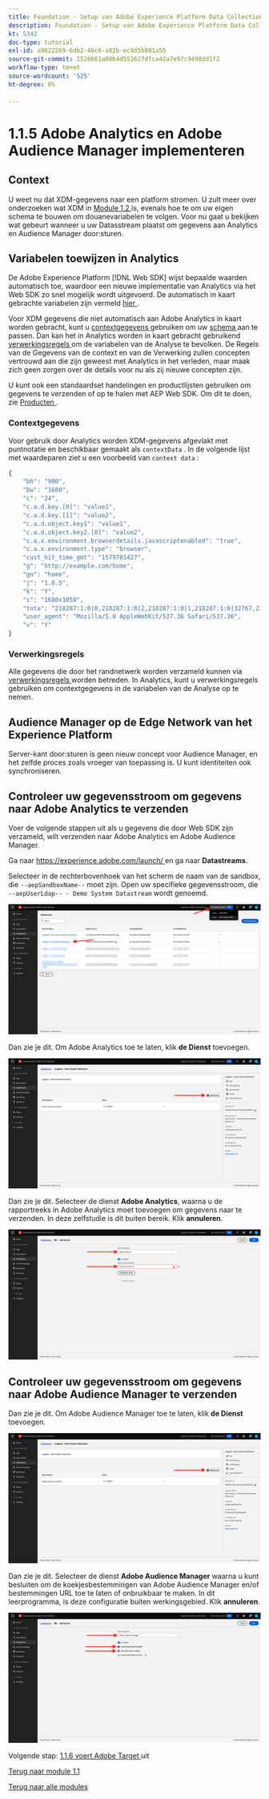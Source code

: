 ```yaml
---
title: Foundation - Setup van Adobe Experience Platform Data Collection en de Web SDK-extensie - Adobe Analytics en Adobe Audience Manager implementeren
description: Foundation - Setup van Adobe Experience Platform Data Collection en de Web SDK-extensie - Adobe Analytics en Adobe Audience Manager implementeren
kt: 5342
doc-type: tutorial
exl-id: a9022269-6db2-46c6-a82b-ec8d5b881a55
source-git-commit: 1526661a80b4d551627dfca42a7e97c9498dd1f2
workflow-type: tm+mt
source-wordcount: '525'
ht-degree: 0%

---
```


# 1.1.5 Adobe Analytics en Adobe Audience Manager implementeren

## Context

U weet nu dat XDM-gegevens naar een platform stromen. U zult meer over onderzoeken wat XDM in [ Module 1.2 ](./../module1.2/data-ingestion.md) is, evenals hoe te om uw eigen schema te bouwen om douanevariabelen te volgen. Voor nu gaat u bekijken wat gebeurt wanneer u uw Datasstream plaatst om gegevens aan Analytics en Audience Manager door:sturen.

## Variabelen toewijzen in Analytics

De Adobe Experience Platform [!DNL Web SDK] wijst bepaalde waarden automatisch toe, waardoor een nieuwe implementatie van Analytics via het Web SDK zo snel mogelijk wordt uitgevoerd. De automatisch in kaart gebrachte variabelen zijn vermeld [ hier ](https://experienceleague.adobe.com/docs/experience-platform/edge/data-collection/adobe-analytics/automatically-mapped-vars.html#data-collection).

Voor XDM gegevens die niet automatisch aan Adobe Analytics in kaart worden gebracht, kunt u [ contextgegevens ](https://experienceleague.adobe.com/docs/analytics/implementation/vars/page-vars/contextdata.html?lang=nl) gebruiken om uw [ schema ](https://experienceleague.adobe.com/docs/experience-platform/xdm/schema/composition.html) aan te passen. Dan kan het in Analytics worden in kaart gebracht gebruikend [ verwerkingsregels ](https://experienceleague.adobe.com/docs/analytics/admin/admin-tools/processing-rules/processing-rules-configuration/t-processing-rules.html) om de variabelen van de Analyse te bevolken. De Regels van de Gegevens van de context en van de Verwerking zullen concepten vertrouwd aan die zijn geweest met Analytics in het verleden, maar maak zich geen zorgen over de details voor nu als zij nieuwe concepten zijn.

U kunt ook een standaardset handelingen en productlijsten gebruiken om gegevens te verzenden of op te halen met AEP Web SDK. Om dit te doen, zie [ Producten ](https://experienceleague.adobe.com/docs/experience-platform/edge/data-collection/collect-commerce-data.html?lang=en#data-collection).

### Contextgegevens

Voor gebruik door Analytics worden XDM-gegevens afgevlakt met puntnotatie en beschikbaar gemaakt als `contextData` . In de volgende lijst met waardeparen ziet u een voorbeeld van `context data` :

```javascript
{
    "bh": "900",
    "bw": "1680",
    "c": "24",
    "c.a.d.key.[0]": "value1",
    "c.a.d.key.[1]": "value2",
    "c.a.d.object.key1": "value1",
    "c.a.d.object.key2.[0]": "value2",
    "c.a.x.environment.browserdetails.javascriptenabled": "true",
    "c.a.x.environment.type": "browser",
    "cust_hit_time_gmt": "1579781427",
    "g": "http://example.com/home",
    "gn": "home",
    "j": "1.8.5",
    "k": "Y",
    "s": "1680x1050",
    "tnta": "218287:1:0|0,218287:1:0|2,218287:1:0|1,218287:1:0|32767,218287:1:01,218287:1:0|0,218287:1:0|1,218287:1:0|0,218287:1:0|1",
    "user_agent": "Mozilla/5.0 AppleWebKit/537.36 Safari/537.36",
    "v": "Y"
}
```

### Verwerkingsregels

Alle gegevens die door het randnetwerk worden verzameld kunnen via [ verwerkingsregels ](https://experienceleague.adobe.com/docs/analytics/admin/admin-tools/processing-rules/processing-rules-configuration/t-processing-rules.html) worden betreden. In Analytics, kunt u verwerkingsregels gebruiken om contextgegevens in de variabelen van de Analyse op te nemen.

## Audience Manager op de Edge Network van het Experience Platform

Server-kant door:sturen is geen nieuw concept voor Audience Manager, en het zelfde proces zoals vroeger van toepassing is. U kunt identiteiten ook synchroniseren.

## Controleer uw gegevensstroom om gegevens naar Adobe Analytics te verzenden

Voer de volgende stappen uit als u gegevens die door Web SDK zijn verzameld, wilt verzenden naar Adobe Analytics en Adobe Audience Manager.

Ga naar [ https://experience.adobe.com/launch/ ](https://experience.adobe.com/launch/) en ga naar **Datastreams**.

Selecteer in de rechterbovenhoek van het scherm de naam van de sandbox, die `--aepSandboxName--` moet zijn. Open uw specifieke gegevensstroom, die `--aepUserLdap-- - Demo System Datastream` wordt genoemd.

![ klik het pictogram van de Configuratie van Edge in de linkernavigatie ](./images/edgeconfig1b.png)

Dan zie je dit. Om Adobe Analytics toe te laten, klik **de Dienst** toevoegen.

![ Debugger AEP ](./images/aa2.png)

Dan zie je dit. Selecteer de dienst **Adobe Analytics**, waarna u de rapportreeks in Adobe Analytics moet toevoegen om gegevens naar te verzenden. In deze zelfstudie is dit buiten bereik. Klik **annuleren**.

![ Debugger AEP ](./images/aa3.png)

## Controleer uw gegevensstroom om gegevens naar Adobe Audience Manager te verzenden

Dan zie je dit. Om Adobe Audience Manager toe te laten, klik **de Dienst** toevoegen.

![ Debugger AEP ](./images/aa2.png)

Dan zie je dit. Selecteer de dienst **Adobe Audience Manager** waarna u kunt besluiten om de koekjesbestemmingen van Adobe Audience Manager en/of bestemmingen URL toe te laten of onbruikbaar te maken. In dit leerprogramma, is deze configuratie buiten werkingsgebied. Klik **annuleren**.

![ Debugger AEP ](./images/aam1.png)

Volgende stap: [ 1.1.6 voert Adobe Target ](./ex6.md) uit

[Terug naar module 1.1](./data-ingestion-launch-web-sdk.md)

[Terug naar alle modules](./../../../overview.md)
